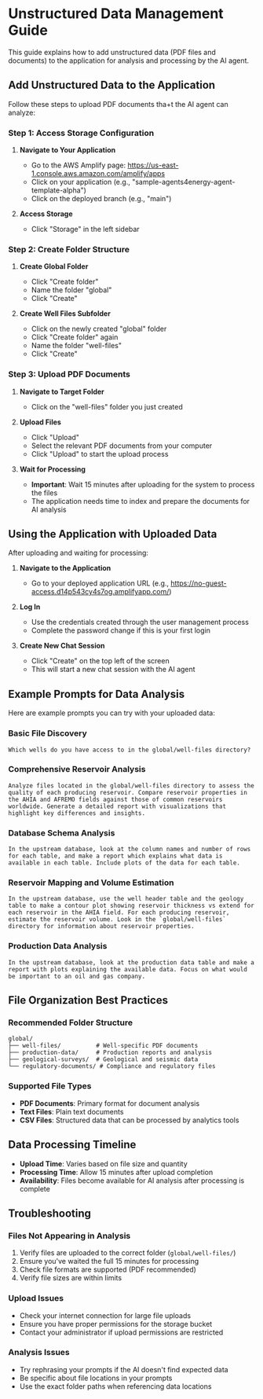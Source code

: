 # Unstructured Data Management Guide

This guide explains how to add unstructured data (PDF files and documents) to the application for analysis and processing by the AI agent.

## Add Unstructured Data to the Application

Follow these steps to upload PDF documents tha+t the AI agent can analyze:

### Step 1: Access Storage Configuration

1. **Navigate to Your Application**
   - Go to the AWS Amplify page: https://us-east-1.console.aws.amazon.com/amplify/apps
   - Click on your application (e.g., "sample-agents4energy-agent-template-alpha")
   - Click on the deployed branch (e.g., "main")

2. **Access Storage**
   - Click "Storage" in the left sidebar

### Step 2: Create Folder Structure

1. **Create Global Folder**
   - Click "Create folder"
   - Name the folder "global"
   - Click "Create"

2. **Create Well Files Subfolder**
   - Click on the newly created "global" folder
   - Click "Create folder" again
   - Name the folder "well-files"
   - Click "Create"

### Step 3: Upload PDF Documents

1. **Navigate to Target Folder**
   - Click on the "well-files" folder you just created

2. **Upload Files**
   - Click "Upload"
   - Select the relevant PDF documents from your computer
   - Click "Upload" to start the upload process

3. **Wait for Processing**
   - **Important**: Wait 15 minutes after uploading for the system to process the files
   - The application needs time to index and prepare the documents for AI analysis

## Using the Application with Uploaded Data

After uploading and waiting for processing:

1. **Navigate to the Application**
   - Go to your deployed application URL (e.g., https://no-guest-access.d14p543cy4s7og.amplifyapp.com/)

2. **Log In**
   - Use the credentials created through the user management process
   - Complete the password change if this is your first login

3. **Create New Chat Session**
   - Click "Create" on the top left of the screen
   - This will start a new chat session with the AI agent

## Example Prompts for Data Analysis

Here are example prompts you can try with your uploaded data:

### Basic File Discovery
```
Which wells do you have access to in the global/well-files directory?
```

### Comprehensive Reservoir Analysis
```
Analyze files located in the global/well-files directory to assess the quality of each producing reservoir. Compare reservoir properties in the AHIA and AFREMO fields against those of common reservoirs worldwide. Generate a detailed report with visualizations that highlight key differences and insights.
```

### Database Schema Analysis
```
In the upstream database, look at the column names and number of rows for each table, and make a report which explains what data is available in each table. Include plots of the data for each table.
```

### Reservoir Mapping and Volume Estimation
```
In the upstream database, use the well header table and the geology table to make a contour plot showing reservoir thickness vs extend for each reservoir in the AHIA field. For each producing reservoir, estimate the reservoir volume. Look in the `global/well-files` directory for information about reservoir properties.
```

### Production Data Analysis
```
In the upstream database, look at the production data table and make a report with plots explaining the available data. Focus on what would be important to an oil and gas company.
```

## File Organization Best Practices

### Recommended Folder Structure
```
global/
├── well-files/          # Well-specific PDF documents
├── production-data/     # Production reports and analysis
├── geological-surveys/  # Geological and seismic data
└── regulatory-documents/ # Compliance and regulatory files
```

### Supported File Types
- **PDF Documents**: Primary format for document analysis
- **Text Files**: Plain text documents
- **CSV Files**: Structured data that can be processed by analytics tools

## Data Processing Timeline

- **Upload Time**: Varies based on file size and quantity
- **Processing Time**: Allow 15 minutes after upload completion
- **Availability**: Files become available for AI analysis after processing is complete

## Troubleshooting

### Files Not Appearing in Analysis
1. Verify files are uploaded to the correct folder (`global/well-files/`)
2. Ensure you've waited the full 15 minutes for processing
3. Check file formats are supported (PDF recommended)
4. Verify file sizes are within limits

### Upload Issues
- Check your internet connection for large file uploads
- Ensure you have proper permissions for the storage bucket
- Contact your administrator if upload permissions are restricted

### Analysis Issues
- Try rephrasing your prompts if the AI doesn't find expected data
- Be specific about file locations in your prompts
- Use the exact folder paths when referencing data locations
